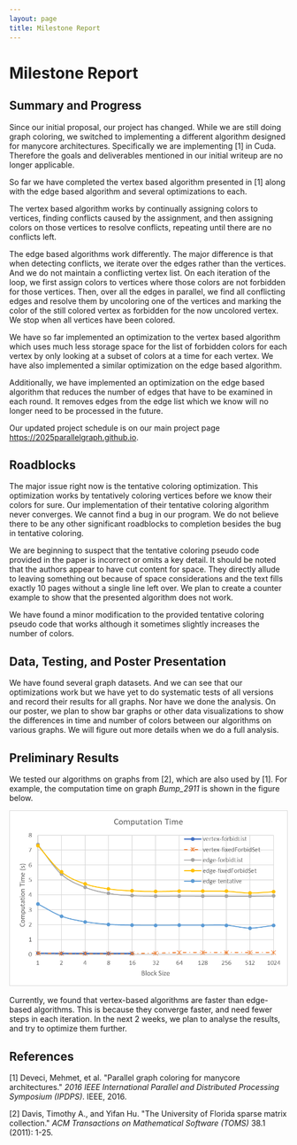 ```yaml
---
layout: page
title: Milestone Report
---
```


# Milestone Report

## Summary and Progress

Since our initial proposal, our project has changed. While we are still doing graph coloring, we switched to implementing a different algorithm designed for manycore architectures. Specifically we are implementing [1] in Cuda. Therefore the goals and deliverables mentioned in our initial writeup are no longer applicable.

So far we have completed the vertex based algorithm presented in [1] along with the edge based algorithm and several optimizations to each.

The vertex based algorithm works by continually assigning colors to vertices, finding conflicts caused by the assignment, and then assigning colors on those vertices to resolve conflicts, repeating until there are no conflicts left.

The edge based algorithms work differently. The major difference is that when detecting conflicts, we iterate over the edges rather than the vertices. And we do not maintain a conflicting vertex list. On each iteration of the loop, we first assign colors to vertices where those colors are not forbidden for those vertices. Then, over all the edges in parallel, we find all conflicting edges and resolve them by uncoloring one of the vertices and marking the color of the still colored vertex as forbidden for the now uncolored vertex. We stop when all vertices have been colored.

We have so far implemented an optimization to the vertex based algorithm which uses much less storage space for the list of forbidden colors for each vertex by only looking at a subset of colors at a time for each vertex. We have also implemented a similar optimization on the edge based algorithm.

Additionally, we have implemented an optimization on the edge based algorithm that reduces the number of edges that have to be examined in each round. It removes edges from the edge list which we know will no longer need to be processed in the future.

Our updated project schedule is on our main project page https://2025parallelgraph.github.io.

## Roadblocks

The major issue right now is the tentative coloring optimization. This optimization works by tentatively coloring vertices before we know their colors for sure. Our implementation of their tentative coloring algorithm never converges. We cannot find a bug in our program. We do not believe there to be any other significant roadblocks to completion besides the bug in tentative coloring.

We are beginning to suspect that the tentative coloring pseudo code provided in the paper is incorrect or omits a key detail. It should be noted that the authors appear to have cut content for space. They directly allude to leaving something out because of space considerations and the text fills exactly 10 pages without a single line left over. We plan to create a counter example to show that the presented algorithm does not work.

We have found a minor modification to the provided tentative coloring pseudo code that works although it sometimes slightly increases the number of colors.

## Data, Testing, and Poster Presentation

We have found several graph datasets. And we can see that our optimizations work but we have yet to do systematic tests of all versions and record their results for all graphs. Nor have we done the analysis. On our poster, we plan to show bar graphs or other data visualizations to show the differences in time and number of colors between our algorithms on various graphs. We will figure out more details when we do a full analysis.

## Preliminary Results

We tested our algorithms on graphs from [2], which are also used by [1]. For example, the computation time on graph *Bump_2911* is shown in the figure below.

![image-20250415213141028](assets/img/milestone_fig_1.png)

Currently, we found that vertex-based algorithms are faster than edge-based algorithms. This is because they converge faster, and need fewer steps in each iteration. In the next 2 weeks, we plan to analyse the results, and try to optimize them further.

## References

[1] Deveci, Mehmet, et al. "Parallel graph coloring for manycore architectures." *2016 IEEE International Parallel and Distributed Processing Symposium (IPDPS)*. IEEE, 2016.

[2] Davis, Timothy A., and Yifan Hu. "The University of Florida sparse matrix collection." *ACM Transactions on Mathematical Software (TOMS)* 38.1 (2011): 1-25.